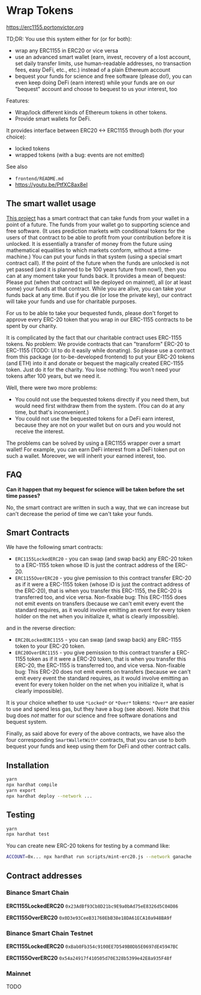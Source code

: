 # Wrap Tokens
https://erc1155.portonvictor.org

TD;DR: You use this system either for (or for both):
* wrap any ERC1155 in ERC20 or vice versa
* use an advanced smart wallet (earn, invest, recovery of a lost account, set daily transfer limits, use human-readable addresses, no transaction fees, easy DeFi, etc., etc.) instead of a plain Ethereum account
* bequest your funds for science and free software (please do!), you can even keep doing DeFi (earn interest) while your funds are on our "bequest" account and choose to bequest to us your interest, too

Features:

* Wrap/lock different kinds of Ethereum tokens in other tokens.
* Provide smart wallets for DeFi.

It provides interface between ERC20 <-> ERC1155 through both (for your choice):

* locked tokens
* wrapped tokens (with a bug: events are not emitted)

See also
* `frontend/README.md`
* https://youtu.be/PtfXC8ax8eI

## The smart wallet usage

[This project](http://reward.portonvictor.org) has a smart contract that can take funds from your wallet in a point of a future. The funds from your wallet go to supporting science and free software. (It uses prediction markets with conditional tokens for the users of that contract to be able to profit from your contribution before it is unlocked. It is essentially a transfer of money from the future using mathematical equalities to which markets conform, without a time-machine.) You can put your funds in that system (using a special smart contract call). If the point of the future when the funds are unlocked is not yet passed (and it is planned to be 100 years future from now!), then you can at any moment take your funds back. It provides a mean of bequest: Please put (when that contract will be deployed on mainnet), all (or at least some) your funds at that contract. While you are alive, you can take your funds back at any time. But if you die (or lose the private key), our contract will take your funds and use for charitable purposes.

For us to be able to take your bequested funds, please don't forget to approve every ERC-20 token that you wrap in our ERC-1155 contracts to be spent by our charity.

It is complicated by the fact that our charitable contract uses ERC-1155 tokens. No problem: We provide contracts that can "transform" ERC-20 to ERC-1155 (TODO: UI to do it easily while donating). So please use a contract from this package (or to-be-developed frontend) to put your ERC-20 tokens (and ETH) into it and donate or bequest the magically created ERC-1155 token. Just do it for the charity. You lose nothing: You won't need your tokens after 100 years, but we need it.

Well, there were two more problems:
* You could not use the bequested tokens directly if you need them, but would need first withdraw them from the system. (You can do at any time, but that's inconvenient.)
* You could not use the bequested tokens for a DeFi earn interest, because they are not on your wallet but on ours and you would not receive the interest.

The problems can be solved by using a ERC1155 wrapper over a smart wallet! For example, you can earn DeFi interest from a DeFi token put on such a wallet. Moreover, we will inherit your earned interest, too.

## FAQ

**Can it happen that my bequest for science will be taken before the set time passes?**

No, the smart contract are written in such a way, that we can increase but can't decrease the period of time we can't take your funds.

## Smart Contracts

We have the following smart contracts:

* `ERC1155LockedERC20` - you can swap (and swap back) any ERC-20 token to a ERC-1155 token whose ID is just the contract address of the ERC-20.
* `ERC1155OverERC20` - you give pemission to this contract transfer ERC-20 as if it were a ERC-1155 token (whose ID is just the contract address of the ERC-20), that is when you transfer this ERC-1155, the ERC-20 is transferred too, and vice versa. Non-fixable bug: This ERC-1155 does not emit events on transfers (because we can't emit every event the standard requires, as it would involve emitting an event for every token holder on the net when you initialize it, what is clearly impossible).

and in the reverse direction:

* `ERC20LockedERC1155` - you can swap (and swap back) any ERC-1155 token to your ERC-20 token.
* `ERC20OverERC1155` - you give pemission to this contract transfer a ERC-1155 token as if it were a ERC-20 token, that is when you transfer this ERC-20, the ERC-1155 is transferred too, and vice versa. Non-fixable bug: This ERC-20 does not emit events on transfers (because we can't emit every event the standard requires, as it would involve emitting an event for every token holder on the net when you initialize it, what is clearly impossible).

It is your choice whether to use `*Locked*` or `*Over*` tokens: `*Over*` are easier to use and spend less gas, but they have a bug (see above). Note that this bug does _not_ matter for our science and free software donations and bequest system.

Finally, as said above for every of the above contracts, we have also the four corresponding `SmartWalletWith*` contracts, that you can use to both bequest your funds and keep using them for DeFi and other contract calls.

## Installation

```sh
yarn
npx hardhat compile
yarn export
npx hardhat deploy --network ...
```

## Testing

```sh
yarn
npx hardhat test
```

You can create new ERC-20 tokens for testing by a command like:
```sh
ACCOUNT=0x... npx hardhat run scripts/mint-erc20.js --network ganache
```

## Contract addresses

### Binance Smart Chain

**ERC1155LockedERC20** `0x23AdBf93Cb8D21bc9E9a0bAd75eE8326d5C04D86`

**ERC1155OverERC20** `0x0D3e93CeeB31760EbB38e18DA61ECA10a948BA9f`

### Binance Smart Chain Testnet

**ERC1155LockedERC20** `0xBab0Fb354c9100EE7D549B0Db5E0697dE45947BC`

**ERC1155OverERC20** `0x54a24917f410505d70E328b5399e42E8a935F48f`

### Mainnet

TODO